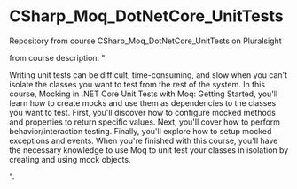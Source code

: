 # CSharp_Moq_DotNetCore_UnitTests
Repository from course CSharp_Moq_DotNetCore_UnitTests on Pluralsight

from course description:
"

Writing unit tests can be difficult, time-consuming, and slow when you can't isolate the classes you want to test from the rest of the system. In this course, Mocking in .NET Core Unit Tests with Moq: Getting Started, you'll learn how to create mocks and use them as dependencies to the classes you want to test. First, you'll discover how to configure mocked methods and properties to return specific values. Next, you'll cover how to perform behavior/interaction testing. Finally, you'll explore how to setup mocked exceptions and events. When you're finished with this course, you'll have the necessary knowledge to use Moq to unit test your classes in isolation by creating and using mock objects.


".
